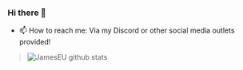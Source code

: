 ### Hi there 👋


- 📫 How to reach me: Via my Discord or other social media outlets provided!

>![JamesEU github stats](https://github-readme-stats.vercel.app/api?username=JamesEU&show_icons=true&hide_border=true)
